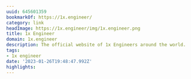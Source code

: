 ```yaml
---
uuid: 645601359
bookmarkOf: https://1x.engineer/
category: link
headImage: https://1x.engineer/img/1x.engineer.png
title: 1x Engineer
domain: 1x.engineer
description: The official website of 1x Engineers around the world.
tags:
- 1x engineer
date: '2023-01-26T19:48:47.992Z'
highlights: 
---
```



